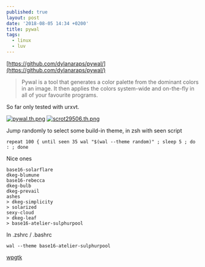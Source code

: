 ```yaml
---
published: true
layout: post
date: '2018-08-05 14:34 +0200'
title: pywal
tags:
  - linux
  - luv
---
```

[https://github.com/dylanaraps/pywal/](https://github.com/dylanaraps/pywal/)

> Pywal is a tool that generates a color palette from the dominant colors in an image. It then applies the colors system-wide and on-the-fly in all of your favourite programs.

So far only tested with urxvt.

[![pywal.th.png](https://cdn.scrot.moe/images/2018/08/05/pywal.th.png)](https://cdn.scrot.moe/images/2018/08/05/pywal.png) [![scrot29506.th.png](https://cdn.scrot.moe/images/2018/08/05/scrot29506.th.png)](https://scrot.moe/image/9AdWe)

Jump randomly to select some build-in theme, in zsh with seen script

    repeat 100 { until seen 35 wal "$(wal --theme random)" ; sleep 5 ; do : ; done 

Nice ones

    base16-solarflare
    dkeg-blumune
    base16-rebecca
    dkeg-bulb
    dkeg-prevail
    ashes
    > dkeg-simplicity
    > solarized
    sexy-cloud
    > dkeg-leaf
    > base16-atelier-sulphurpool
    
 In .zshrc / .bashrc
 
 	wal --theme base16-atelier-sulphurpool

[wpgtk](https://github.com/deviantfero/wpgtk)

